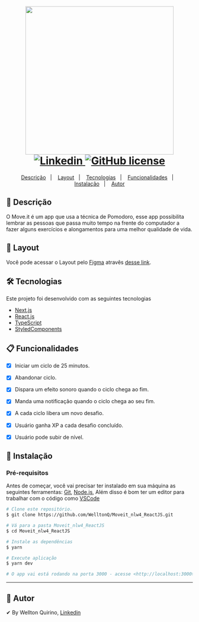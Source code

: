 <h1 align="center">
  <img width="400px" src="https://user-images.githubusercontent.com/12499627/109498880-e2829080-7a72-11eb-86ab-ad0061d7615b.png" />
  <br />
  <a href="https://www.linkedin.com/in/welltonquirino95/">
    <img alt="Linkedin" src="https://img.shields.io/badge/-LinkedIn-blue?style=flat-square&logo=Linkedin&logoColor=white&link=https://www.linkedin.com/in/welltonquirino95/">
  </a>
  <a href="https://github.com/WelltonQ">
    <img alt="GitHub license" src="https://img.shields.io/badge/-Github-000?style=flat-square&logo=Github&logoColor=white&link=https://github.com/WelltonQ">
  </a>
</h1>
<p align="center">
  <a href="#page_facing_up-descrição">Descrição</a>&nbsp;&nbsp;&nbsp;|&nbsp;&nbsp;&nbsp;
  <a href="#art-Layout">Layout</a>&nbsp;&nbsp;&nbsp;|&nbsp;&nbsp;&nbsp;
  <a href="#-tecnologias">Tecnologias</a>&nbsp;&nbsp;&nbsp;|&nbsp;&nbsp;&nbsp;
  <a href="#clipboard-Funcionalidades">Funcionalidades</a>&nbsp;&nbsp;&nbsp;|&nbsp;&nbsp;&nbsp;
  <a href="#closed_book-instalação">Instalação</a>&nbsp;&nbsp;&nbsp;|&nbsp;&nbsp;&nbsp;
  <a href="#man-Autor">Autor</a>
</p>

## :page_facing_up: Descrição
O Move.it é um app que usa a técnica de Pomodoro, esse app possibilita lembrar as pessoas que passa muito tempo na frente do computador a fazer alguns exercícios e alongamentos para uma melhor qualidade de vida.

## :art: Layout
Você pode acessar o Layout pelo <a href="https://www.figma.com">Figma<a> atravês <a href="https://www.figma.com/file/ge20pu3ofMOKoliUyKx1Nl/Move.it-1.0">desse link<a>.

## 🛠 Tecnologias
Este projeto foi desenvolvido com as seguintes tecnologias

- [Next.js](https://nextjs.org/)
- [React.js](https://pt-br.reactjs.org/)
- [TypeScript](https://www.typescriptlang.org/)
- [StyledComponents](https://styled-components.com/)

## :clipboard: Funcionalidades
- [x] Iniciar um ciclo de 25 minutos.
- [x] Abandonar ciclo.
- [x] Dispara um efeito sonoro quando o ciclo chega ao fim.
- [x] Manda uma notificação quando o ciclo chega ao seu fim.
- [x] A cada ciclo libera um novo desafio.
- [x] Usuário ganha XP a cada desafio concluído.
- [x] Usuário pode subir de nível.


## :closed_book: Instalação

### Pré-requisitos
Antes de começar, você vai precisar ter instalado em sua máquina as seguintes ferramentas:
[Git](https://git-scm.com), [Node.js](https://nodejs.org/en/), Além disso é bom ter um editor para trabalhar com o código como [VSCode](https://code.visualstudio.com/)

```bash
# Clone este repositório.
$ git clone https://github.com/WelltonQ/Moveit_nlw4_ReactJS.git

# Vá para a pasta Moveit_nlw4_ReactJS
$ cd Moveit_nlw4_ReactJS

# Instale as dependências
$ yarn

# Execute aplicação
$ yarn dev

# O app vai está rodando na porta 3000 - acesse <http://localhost:3000>
```

---

## :man: Autor

✔ By Wellton Quirino, [Linkedin](https://www.linkedin.com/in/welltonquirino95/)
